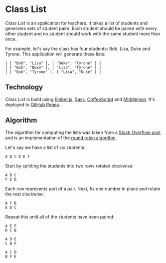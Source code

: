 # Class List

*Class List* is an application for teachers. It takes a list of students and generates sets of student pairs. Each student should be paired with every other student and no student should work with the same student more than once.

For example, let's say the class has four students: Bob, Lisa, Duke and Tyrone. This application will generate these lists:

```
[ [ "Bob", "Lisa" ], [ "Duke", "Tyrone" ] ]
[ [ "Bob", "Duke" ], [ "Lisa", "Tyrone" ] ]
[ [ "Bob", "Tyrone" ], [ "Lisa", "Duke" ] ]
```

## Technology

*Class List* is build using [Ember.js](http://emberjs.com/), [Sass](http://sass-lang.com/), [CoffeeScript](http://coffeescript.org/) and [Middleman](http://middlemanapp.com/). It's deployed to [GitHub Pages](http://pages.github.com/).

## Algorithm

The algorithm for computing the lists was taken from a [Stack Overflow post](http://stackoverflow.com/questions/16207837) and is an implementation of the [round robin algorithm](http://en.wikipedia.org/wiki/Round-robin_tournament#Scheduling_algorithm).

Let's say we have a list of six students:

```
A B C D E F
```

Start by splitting the students into two rows rotated clockwise:

```
A B C
F E D
```

Each row represents part of a pair. Next, fix one number in place and rotate the rest clockwise:

```
A F B
E D C
```

Repeat this until all of the students have been paired:

```
A E F
D C B

A D E
C B F

A C D
B F E
```